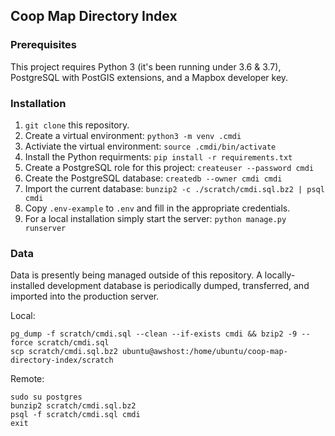 ## Coop Map Directory Index

### Prerequisites

This project requires Python 3 (it's been running under 3.6 & 3.7), PostgreSQL with PostGIS extensions, and a Mapbox developer key.

### Installation

1. `git clone` this repository.
2. Create a virtual environment: `python3 -m venv .cmdi`
3. Activiate the virtual environment: `source .cmdi/bin/activate`
4. Install the Python requirments: `pip install -r requirements.txt`
5. Create a PostgreSQL role for this project: `createuser --password cmdi`
6. Create the PostgreSQL database: `createdb --owner cmdi cmdi`
7. Import the current database: `bunzip2 -c ./scratch/cmdi.sql.bz2 | psql cmdi`
8. Copy `.env-example` to `.env` and fill in the appropriate credentials.
9. For a local installation simply start the server: `python manage.py runserver`


### Data

Data is presently being managed outside of this repository. A locally-installed development database is periodically dumped, transferred, and imported into the production server.

Local:
```
pg_dump -f scratch/cmdi.sql --clean --if-exists cmdi && bzip2 -9 --force scratch/cmdi.sql
scp scratch/cmdi.sql.bz2 ubuntu@awshost:/home/ubuntu/coop-map-directory-index/scratch
```

Remote:
```
sudo su postgres
bunzip2 scratch/cmdi.sql.bz2
psql -f scratch/cmdi.sql cmdi
exit
```
